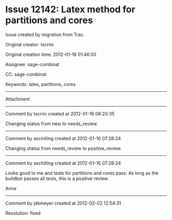 # Issue 12142: Latex method for partitions and cores

Issue created by migration from Trac.

Original creator: tscrim

Original creation time: 2012-01-16 01:46:50

Assignee: sage-combinat

CC:  sage-combinat

Keywords: latex, partitions, cores




---

Attachment


---

Comment by tscrim created at 2012-01-16 06:20:35

Changing status from new to needs_review.


---

Comment by aschilling created at 2012-01-16 07:28:24

Changing status from needs_review to positive_review.


---

Comment by aschilling created at 2012-01-16 07:28:24

Looks good to me and tests for partitions and cores pass. As long as the buildbot passes all tests, this is a positive review.

Anne


---

Comment by jdemeyer created at 2012-02-02 12:54:31

Resolution: fixed
